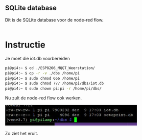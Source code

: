 ## SQLite database <br>
Dit is de SQLite database voor de node-red flow. <br>
 <br>
 
# Instructie

Je moet die iot.db voorbereiden
~~~bash
pi@pi4:~ $ cd ./ESP8266_MQQT_Weerstation/
pi@pi4:~ $ cp -r -v ./dbs /home/pi
pi@pi4:~ $ sudo chmod 666 /home/pi
pi@pi4:~ $ sudo chmod 777 /home/pi/dbs/iot.db
pi@pi4:~ $ sudo chown pi:pi -r /home/pi/dbs/
~~~

Nu zult de node-red flow ook werken.

<img src='https://github.com/pappavis/ESP8266_MQQT_Weerstation/blob/master/dbs/iot_db_rechten.jpg?raw=true' alt='iot DB rechten in Linux'>

Zo ziet het eruit.
